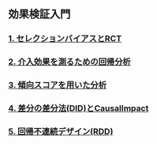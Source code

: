 ## 効果検証入門

### [1. セレクションバイアスとRCT](https://github.com/kanameg/causal-inference/blob/main/01-selection-bias-and-RCT.R)

### [2. 介入効果を測るための回帰分析](https://github.com/kanameg/causal-inference/blob/main/02.R)

### [3. 傾向スコアを用いた分析]()

### [4. 差分の差分法(DID)とCausalImpact]()

### [5. 回帰不連続デザイン(RDD)]()
